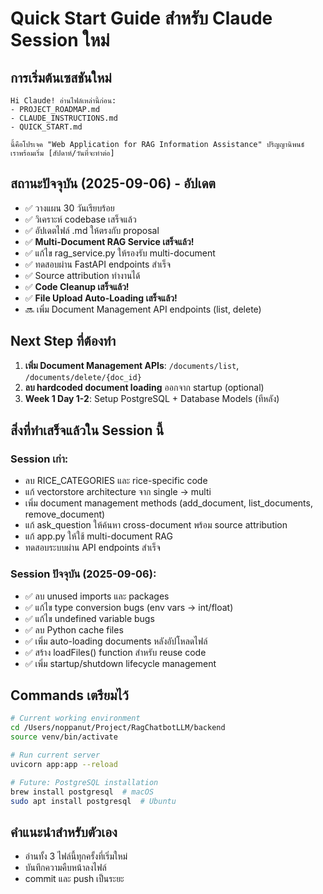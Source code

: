 # Quick Start Guide สำหรับ Claude Session ใหม่

## การเริ่มต้นเซสชันใหม่
```
Hi Claude! อ่านไฟล์เหล่านี้ก่อน:
- PROJECT_ROADMAP.md 
- CLAUDE_INSTRUCTIONS.md
- QUICK_START.md

นี้คือโปรเจค "Web Application for RAG Information Assistance" ปริญญานิพนธ์
เราพร้อมเริ่ม [สัปดาห์/วันที่จะทำต่อ]
```

## สถานะปัจจุบัน (2025-09-06) - อัปเดต
- ✅ วางแผน 30 วันเรียบร้อย
- ✅ วิเคราะห์ codebase เสร็จแล้ว
- ✅ อัปเดตไฟล์ .md ให้ตรงกับ proposal
- ✅ **Multi-Document RAG Service เสร็จแล้ว!**
- ✅ แก้ไข rag_service.py ให้รองรับ multi-document
- ✅ ทดสอบผ่าน FastAPI endpoints สำเร็จ
- ✅ Source attribution ทำงานได้
- ✅ **Code Cleanup เสร็จแล้ว!**
- ✅ **File Upload Auto-Loading เสร็จแล้ว!**
- 🔜 เพิ่ม Document Management API endpoints (list, delete)

## Next Step ที่ต้องทำ
1. **เพิ่ม Document Management APIs**: `/documents/list`, `/documents/delete/{doc_id}`
2. **ลบ hardcoded document loading** ออกจาก startup (optional)
3. **Week 1 Day 1-2**: Setup PostgreSQL + Database Models (ทีหลัง)

## สิ่งที่ทำเสร็จแล้วใน Session นี้
### Session เก่า:
- ลบ RICE_CATEGORIES และ rice-specific code
- แก้ vectorstore architecture จาก single → multi
- เพิ่ม document management methods (add_document, list_documents, remove_document)
- แก้ ask_question ให้ค้นหา cross-document พร้อม source attribution
- แก้ app.py ให้ใช้ multi-document RAG
- ทดสอบระบบผ่าน API endpoints สำเร็จ

### Session ปัจจุบัน (2025-09-06):
- ✅ ลบ unused imports และ packages
- ✅ แก้ไข type conversion bugs (env vars → int/float)
- ✅ แก้ไข undefined variable bugs
- ✅ ลบ Python cache files
- ✅ เพิ่ม auto-loading documents หลังอัปโหลดไฟล์
- ✅ สร้าง loadFiles() function สำหรับ reuse code
- ✅ เพิ่ม startup/shutdown lifecycle management

## Commands เตรียมไว้
```bash
# Current working environment 
cd /Users/noppanut/Project/RagChatbotLLM/backend
source venv/bin/activate

# Run current server
uvicorn app:app --reload

# Future: PostgreSQL installation  
brew install postgresql  # macOS
sudo apt install postgresql  # Ubuntu
```

## คำแนะนำสำหรับตัวเอง
- อ่านทั้ง 3 ไฟล์นี้ทุกครั้งที่เริ่มใหม่
- บันทึกความคืบหน้าลงไฟล์
- commit และ push เป็นระยะ